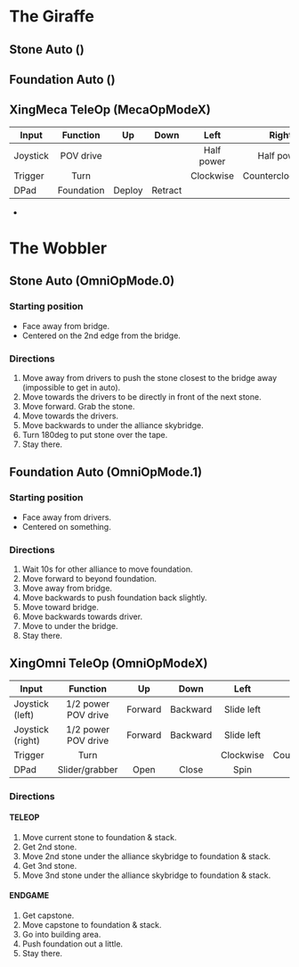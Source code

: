 # The Giraffe

## Stone Auto ()
## Foundation Auto ()
## XingMeca TeleOp (MecaOpModeX)

| Input    | Function       | Up     | Down    | Left        | Right             | Both       |
|  ---     | :---:          |:---:   |:---:    | :---:       | :---:             | :---:      |
| Joystick | POV drive      |        |         | Half power  | Half power        | Full power |
| Trigger  | Turn           |        |         | Clockwise   | Counterclockwise  |            |
| DPad     | Foundation     | Deploy | Retract |             |                   |            |


-

# The Wobbler

## Stone Auto (OmniOpMode.0)

### Starting position
* Face away from bridge.
* Centered on the 2nd edge from the bridge.

### Directions
1. Move away from drivers to push the stone closest to the bridge away (impossible to get in auto).
2. Move towards the drivers to be directly in front of the next stone. 
3. Move forward. Grab the stone.
4. Move towards the drivers.
5. Move backwards to under the alliance skybridge.
6. Turn 180deg to put stone over the tape.
7. Stay there.


## Foundation Auto (OmniOpMode.1)

### Starting position

* Face away from drivers.
* Centered on something.

### Directions

1. Wait 10s for other alliance to move foundation.
2. Move forward to beyond foundation.
3. Move away from bridge.
4. Move backwards to push foundation back slightly.
5. Move toward bridge.
6. Move backwards towards driver.
7. Move to under the bridge.
8. Stay there.


## XingOmni TeleOp (OmniOpModeX)

| Input            | Function            | Up      | Down     | Left        | Right             |
|  ---             | :---:               |:---:    |:---:     | :---:       | :---:             |
| Joystick (left)  | 1/2 power POV drive | Forward | Backward | Slide left  | Slide right       |
| Joystick (right) | 1/2 power POV drive | Forward | Backward | Slide left  | Slide right       |
| Trigger          | Turn                |         |          | Clockwise   | Counterclockwise  |
| DPad             | Slider/grabber      | Open    | Close    | Spin        | Spin              |

### Directions

#### TELEOP

1. Move current stone to foundation & stack.
2. Get 2nd stone.
3. Move 2nd stone under the alliance skybridge to foundation & stack.
4. Get 3nd stone.
5. Move 3nd stone under the alliance skybridge to foundation & stack.

#### ENDGAME

1. Get capstone.
2. Move capstone to foundation & stack.
3. Go into building area.
4. Push foundation out a little.
5. Stay there.
